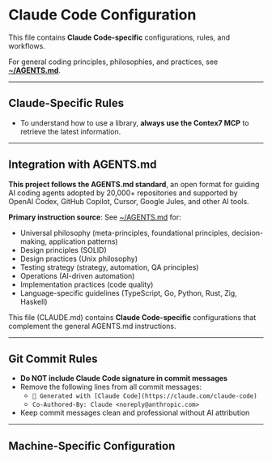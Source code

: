 # Claude Code Configuration

This file contains **Claude Code-specific** configurations, rules, and workflows.

For general coding principles, philosophies, and practices, see **[~/AGENTS.md](../AGENTS.md)**.

---

## Claude-Specific Rules

- To understand how to use a library, **always use the Contex7 MCP** to retrieve the latest information.

---

## Integration with AGENTS.md

**This project follows the AGENTS.md standard**, an open format for guiding AI coding agents adopted by 20,000+ repositories and supported by OpenAI Codex, GitHub Copilot, Cursor, Google Jules, and other AI tools.

**Primary instruction source**: See [~/AGENTS.md](../AGENTS.md) for:
- Universal philosophy (meta-principles, foundational principles, decision-making, application patterns)
- Design principles (SOLID)
- Design practices (Unix philosophy)
- Testing strategy (strategy, automation, QA principles)
- Operations (AI-driven automation)
- Implementation practices (code quality)
- Language-specific guidelines (TypeScript, Go, Python, Rust, Zig, Haskell)

This file (CLAUDE.md) contains **Claude Code-specific** configurations that complement the general AGENTS.md instructions.

---

## Git Commit Rules

- **Do NOT include Claude Code signature in commit messages**
- Remove the following lines from all commit messages:
  - `🤖 Generated with [Claude Code](https://claude.com/claude-code)`
  - `Co-Authored-By: Claude <noreply@anthropic.com>`
- Keep commit messages clean and professional without AI attribution

---

## Machine-Specific Configuration

<!--
This section loads machine-specific settings from local.md if it exists.
Create .claude/local.md for machine-specific rules that should not be version controlled.
-->

<!-- Include machine-specific settings if they exist -->
<!-- Note: local.md should be added to .gitignore -->
